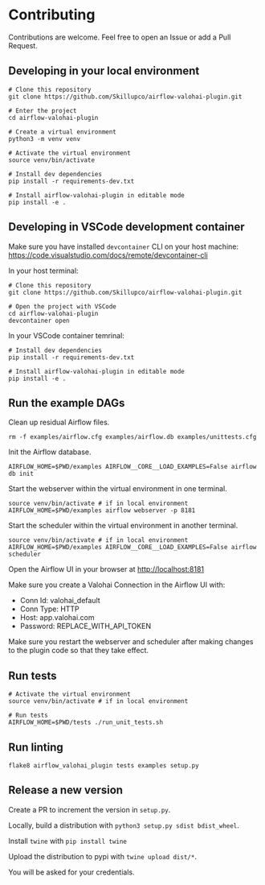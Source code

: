 # Contributing

Contributions are welcome. Feel free to open an Issue or add a Pull Request.

## Developing in your local environment

```
# Clone this repository
git clone https://github.com/Skillupco/airflow-valohai-plugin.git

# Enter the project
cd airflow-valohai-plugin

# Create a virtual environment
python3 -m venv venv

# Activate the virtual environment
source venv/bin/activate

# Install dev dependencies
pip install -r requirements-dev.txt

# Install airflow-valohai-plugin in editable mode
pip install -e .
```

## Developing in VSCode development container

Make sure you have installed `devcontainer` CLI on your host machine: https://code.visualstudio.com/docs/remote/devcontainer-cli

In your host terminal:
```
# Clone this repository
git clone https://github.com/Skillupco/airflow-valohai-plugin.git

# Open the project with VSCode
cd airflow-valohai-plugin
devcontainer open
```

In your VSCode container temrinal:
```
# Install dev dependencies
pip install -r requirements-dev.txt

# Install airflow-valohai-plugin in editable mode
pip install -e .
```

## Run the example DAGs

Clean up residual Airflow files.
```
rm -f examples/airflow.cfg examples/airflow.db examples/unittests.cfg
```

Init the Airflow database.
```
AIRFLOW_HOME=$PWD/examples AIRFLOW__CORE__LOAD_EXAMPLES=False airflow db init
```

Start the webserver within the virtual environment in one terminal.
```
source venv/bin/activate # if in local environment
AIRFLOW_HOME=$PWD/examples airflow webserver -p 8181
```

Start the scheduler within the virtual environment in another terminal.
```
source venv/bin/activate # if in local environment
AIRFLOW_HOME=$PWD/examples AIRFLOW__CORE__LOAD_EXAMPLES=False airflow scheduler
```

Open the Airflow UI in your browser at [http://localhost:8181](http://localhost:8181)

Make sure you create a Valohai Connection in the Airflow UI with:
- Conn Id: valohai_default
- Conn Type: HTTP
- Host: app.valohai.com
- Password: REPLACE_WITH_API_TOKEN

Make sure you restart the webserver and scheduler after making changes to the plugin code so that they take effect.

## Run tests

```
# Activate the virtual environment
source venv/bin/activate # if in local environment

# Run tests
AIRFLOW_HOME=$PWD/tests ./run_unit_tests.sh
```

## Run linting
```
flake8 airflow_valohai_plugin tests examples setup.py
```

## Release a new version

Create a PR to increment the version in `setup.py`.

Locally, build a distribution with `python3 setup.py sdist bdist_wheel`.

Install `twine` with `pip install twine`

Upload the distribution to pypi with `twine upload dist/*`.

You will be asked for your credentials.